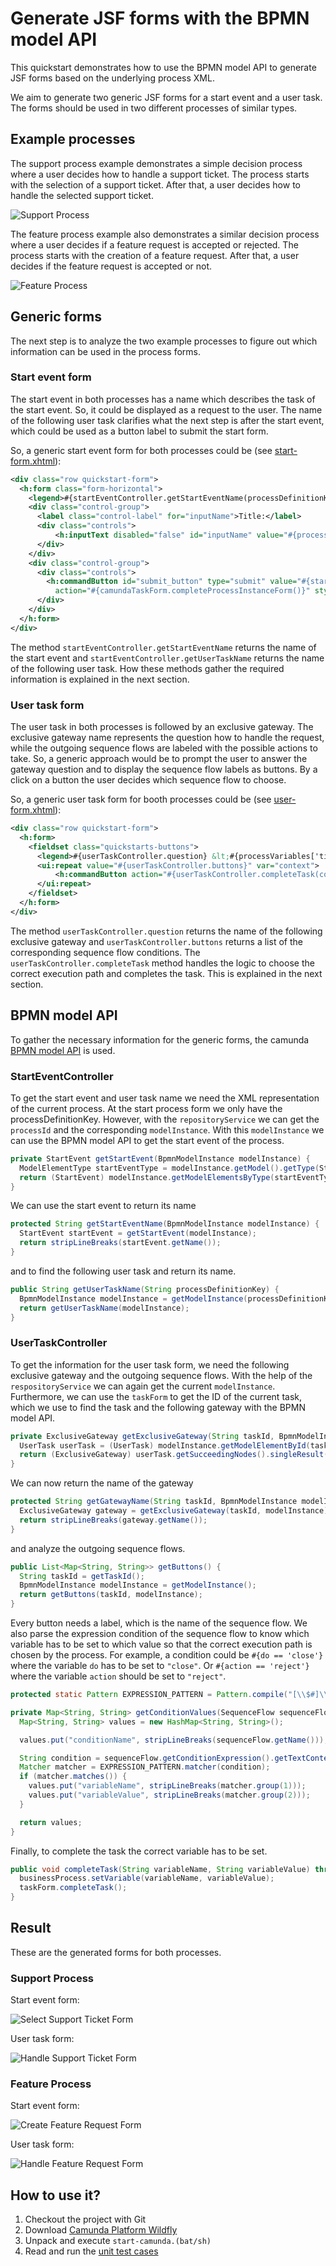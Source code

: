 # Generate JSF forms with the BPMN model API

This quickstart demonstrates how to use the BPMN model API to generate JSF
forms based on the underlying process XML.

We aim to generate two generic JSF forms for a start event and a user task.
The forms should be used in two different processes of similar types.

## Example processes

The support process example demonstrates a simple decision process where a user decides how to
handle a support ticket. The process starts with the selection of a support ticket. After that, 
a user decides how to handle the selected support ticket.

![Support Process][1]

The feature process example also demonstrates a similar decision process where a user decides
if a feature request is accepted or rejected. The process starts with the creation of a feature
request. After that, a user decides if the feature request is accepted or not.

![Feature Process][2]

## Generic forms

The next step is to analyze the two example processes to figure out which
information can be used in the process forms.

### Start event form

The start event in both processes has a name which describes the task of the start event. So, 
it could be displayed as a request to the user. The name of the following user task clarifies
what the next step is after the start event, which could be used as a button label to submit the
start form.

So, a generic start event form for both processes could be (see [start-form.xhtml][3]):

```xml
<div class="row quickstart-form">
  <h:form class="form-horizontal">
    <legend>#{startEventController.getStartEventName(processDefinitionKey)}</legend>
    <div class="control-group">
      <label class="control-label" for="inputName">Title:</label>
      <div class="controls">
          <h:inputText disabled="false" id="inputName" value="#{processVariables['ticket-title']}" />
      </div>
    </div>
    <div class="control-group">
      <div class="controls">
        <h:commandButton id="submit_button" type="submit" value="#{startEventController.getUserTaskName(processDefinitionKey)}"
          action="#{camundaTaskForm.completeProcessInstanceForm()}" styleClass="btn btn-primary" />
      </div>
    </div>
  </h:form>
</div>
```

The method `startEventController.getStartEventName` returns the name of the start event and `startEventController.getUserTaskName` returns
the name of the following user task. How these methods gather the required information is explained in the next section.

### User task form

The user task in both processes is followed by an exclusive gateway. The exclusive gateway name represents the question how to handle the request,
while the outgoing sequence flows are labeled with the possible actions to take. So, a generic approach would
be to prompt the user to answer the gateway question and to display the sequence flow labels as buttons. By a click on a button the user decides
which sequence flow to choose.

So, a generic user task form for booth processes could be (see [user-form.xhtml][4]):

```xml
<div class="row quickstart-form">
  <h:form>
    <fieldset class="quickstarts-buttons">
      <legend>#{userTaskController.question} &lt;#{processVariables['ticket-title']}&gt;</legend>
      <ui:repeat value="#{userTaskController.buttons}" var="context">
          <h:commandButton action="#{userTaskController.completeTask(context['variableName'], context['variableValue'])}" value="#{context['conditionName']}" styleClass="btn btn-large btn-primary" />
      </ui:repeat>
    </fieldset>
  </h:form>
</div>
```

The method `userTaskController.question` returns the name of the following exclusive gateway and `userTaskController.buttons` returns a list
of the corresponding sequence flow conditions. The `userTaskController.completeTask` method handles
the logic to choose the correct execution path and completes the task. This is explained in the next section.

## BPMN model API

To gather the necessary information for the generic forms, the camunda [BPMN model API][5] is used.

### StartEventController

To get the start event and user task name we need the XML representation of the current process. At the start process
form we only have the processDefinitionKey. However, with the `repositoryService` we can get the `processId` and the corresponding
`modelInstance`. With this `modelInstance` we can use the BPMN model API to get the start event of the process.

```java
private StartEvent getStartEvent(BpmnModelInstance modelInstance) {
  ModelElementType startEventType = modelInstance.getModel().getType(StartEvent.class);
  return (StartEvent) modelInstance.getModelElementsByType(startEventType).iterator().next();
}
```

We can use the start event to return its name

```java
protected String getStartEventName(BpmnModelInstance modelInstance) {
  StartEvent startEvent = getStartEvent(modelInstance);
  return stripLineBreaks(startEvent.getName());
}
```

and to find the following user task and return its name.

```java
public String getUserTaskName(String processDefinitionKey) {
  BpmnModelInstance modelInstance = getModelInstance(processDefinitionKey);
  return getUserTaskName(modelInstance);
}
```

### UserTaskController

To get the information for the user task form, we need the following exclusive gateway and the outgoing sequence flows.
With the help of the `respositoryService` we can again get the current `modelInstance`. Furthermore, we
can use the `taskForm` to get the ID of the current task, which we use to find the task and the following gateway
with the BPMN model API.

```java
private ExclusiveGateway getExclusiveGateway(String taskId, BpmnModelInstance modelInstance) {
  UserTask userTask = (UserTask) modelInstance.getModelElementById(taskId);
  return (ExclusiveGateway) userTask.getSucceedingNodes().singleResult();
}
```

We can now return the name of the gateway

```java
protected String getGatewayName(String taskId, BpmnModelInstance modelInstance) {
  ExclusiveGateway gateway = getExclusiveGateway(taskId, modelInstance);
  return stripLineBreaks(gateway.getName());
}
```

and analyze the outgoing sequence flows.

```java
public List<Map<String, String>> getButtons() {
  String taskId = getTaskId();
  BpmnModelInstance modelInstance = getModelInstance();
  return getButtons(taskId, modelInstance);
}
```

Every button needs a label, which is the name of the sequence flow. We also parse the expression condition
of the sequence flow to know which variable has to be set to which value so that the correct execution path
is chosen by the process. For example, a condition could be `#{do == 'close'}` where the variable `do` has to
be set to `"close"`. Or `#{action == 'reject'}` where the variable `action` should be set to `"reject"`.

```java
protected static Pattern EXPRESSION_PATTERN = Pattern.compile("[\\$#]\\{\\s*(\\w+)\\s*==\\s*'([^']+)'\\s*}");

private Map<String, String> getConditionValues(SequenceFlow sequenceFlow) {
  Map<String, String> values = new HashMap<String, String>();

  values.put("conditionName", stripLineBreaks(sequenceFlow.getName()));

  String condition = sequenceFlow.getConditionExpression().getTextContent();
  Matcher matcher = EXPRESSION_PATTERN.matcher(condition);
  if (matcher.matches()) {
    values.put("variableName", stripLineBreaks(matcher.group(1)));
    values.put("variableValue", stripLineBreaks(matcher.group(2)));
  }

  return values;
}
```

Finally, to complete the task the correct variable has to be set.

```java
public void completeTask(String variableName, String variableValue) throws IOException {
  businessProcess.setVariable(variableName, variableValue);
  taskForm.completeTask();
}
```

## Result

These are the generated forms for both processes.

### Support Process

Start event form:

![Select Support Ticket Form][6]

User task form:

![Handle Support Ticket Form][7]


### Feature Process

Start event form:

![Create Feature Request Form][8]

User task form:

![Handle Feature Request Form][9]

## How to use it?

1. Checkout the project with Git
2. Download [Camunda Platform Wildfly][10]
3. Unpack and execute ```start-camunda.(bat/sh)```
4. Read and run the [unit test cases][11]

[1]: src/main/resources/support.png
[2]: src/main/resources/feature.png
[3]: src/main/webapp/forms/start-form.xhtml
[4]: src/main/webapp/forms/user-form.xhtml
[5]: https://github.com/camunda/camunda-bpm-platform/tree/master/model-api/bpmn-model
[6]: docs/support-start-form.png
[7]: docs/support-task-form.png
[8]: docs/feature-start-form.png
[9]: docs/features-task-form.png
[10]: https://downloads.camunda.cloud/release/camunda-bpm/wildfly/7.17/
[11]: src/test/java/org/camunda/bpm
